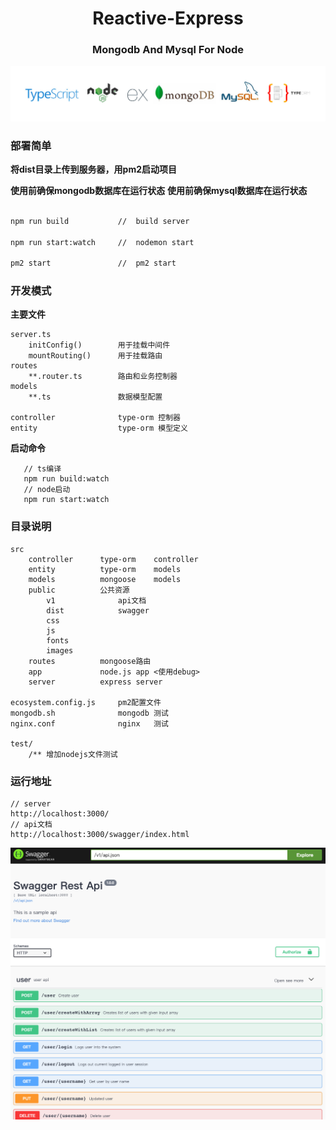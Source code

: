 <div align="center">
    <h1 align="center">Reactive-Express</h1>
    <h3>Mongodb And Mysql For Node</h3>
</div>

[![Reactive-Express](https://github.com/guobin211/reactive-express/blob/master/images/github.jpg)](https://github.com/guobin211/reactive-express)


### 部署简单

**将dist目录上传到服务器，用pm2启动项目**

**使用前确保mongodb数据库在运行状态**
**使用前确保mysql数据库在运行状态**

```sh

npm run build           //  build server

npm run start:watch     //  nodemon start

pm2 start               //  pm2 start

```

### 开发模式

**主要文件**

    server.ts
        initConfig()        用于挂载中间件
        mountRouting()      用于挂载路由
    routes
        **.router.ts        路由和业务控制器
    models
        **.ts               数据模型配置
    
    controller              type-orm 控制器
    entity                  type-orm 模型定义   

**启动命令**   

```
   // ts编译 
   npm run build:watch
   // node启动
   npm run start:watch

```

### 目录说明
    src
        controller      type-orm    controller
        entity          type-orm    models
        models          mongoose    models
        public          公共资源
            v1              api文档
            dist            swagger
            css
            js
            fonts
            images
        routes          mongoose路由
        app             node.js app <使用debug>
        server          express server
        
    ecosystem.config.js     pm2配置文件
    mongodb.sh              mongodb 测试
    nginx.conf              nginx   测试
    
    test/
        /** 增加nodejs文件测试


### 运行地址
    
    // server
    http://localhost:3000/
    // api文档
    http://localhost:3000/swagger/index.html
[![Swagger-Api](https://github.com/guobin211/reactive-express/blob/master/images/swagger.png)](https://github.com/guobin211/reactive-express)

